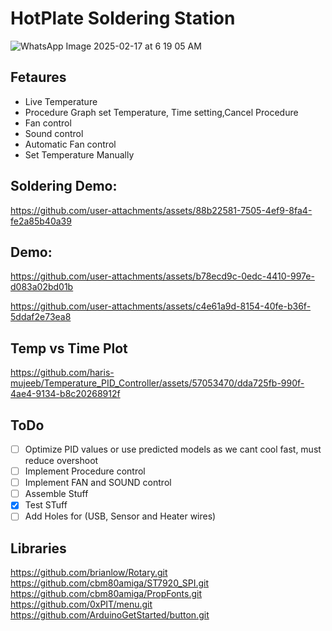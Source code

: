 # HotPlate Soldering Station
![WhatsApp Image 2025-02-17 at 6 19 05 AM](https://github.com/user-attachments/assets/306d3a8b-0f5e-4c47-950f-54478c5a5198)


## Fetaures
- Live Temperature
- Procedure Graph set Temperature, Time setting,Cancel Procedure
- Fan control
- Sound control
- Automatic Fan control
- Set Temperature Manually

## Soldering Demo:
https://github.com/user-attachments/assets/88b22581-7505-4ef9-8fa4-fe2a85b40a39


## Demo:
https://github.com/user-attachments/assets/b78ecd9c-0edc-4410-997e-d083a02bd01b



https://github.com/user-attachments/assets/c4e61a9d-8154-40fe-b36f-5ddaf2e73ea8




## Temp vs Time Plot
https://github.com/haris-mujeeb/Temperature_PID_Controller/assets/57053470/dda725fb-990f-4ae4-9134-b8c20268912f


## ToDo
- [ ] Optimize PID values or use predicted models as we cant cool fast, must reduce overshoot
- [ ] Implement Procedure control
- [ ] Implement FAN and SOUND control
- [ ] Assemble Stuff
- [x] Test STuff
- [ ] Add Holes for (USB, Sensor and Heater wires)

## Libraries

https://github.com/brianlow/Rotary.git \
https://github.com/cbm80amiga/ST7920_SPI.git \
https://github.com/cbm80amiga/PropFonts.git \
https://github.com/0xPIT/menu.git \
https://github.com/ArduinoGetStarted/button.git 
